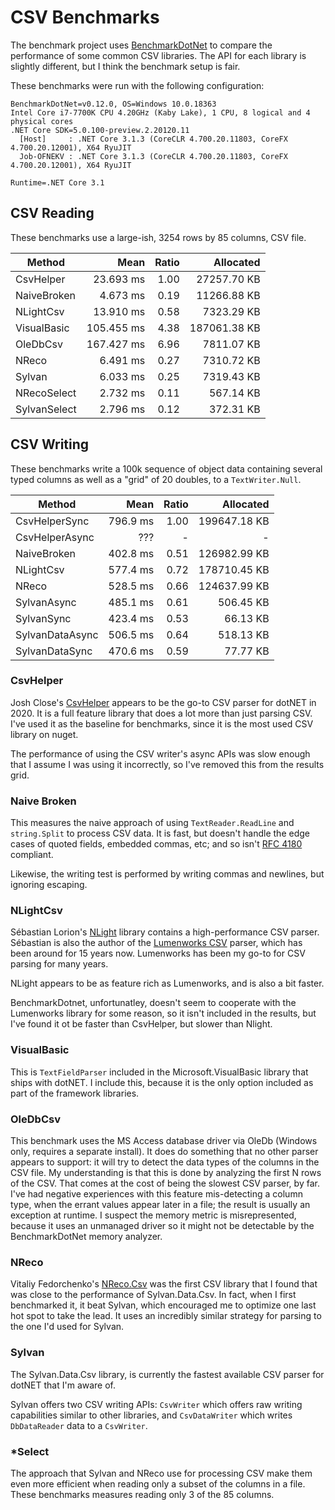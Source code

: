 # CSV Benchmarks

The benchmark project uses [BenchmarkDotNet](https://github.com/dotnet/BenchmarkDotNet) to compare the performance of some common CSV libraries.
The API for each library is slightly different, but I think the benchmark setup is fair.

These benchmarks were run with the following configuration:
```
BenchmarkDotNet=v0.12.0, OS=Windows 10.0.18363
Intel Core i7-7700K CPU 4.20GHz (Kaby Lake), 1 CPU, 8 logical and 4 physical cores
.NET Core SDK=5.0.100-preview.2.20120.11
  [Host]     : .NET Core 3.1.3 (CoreCLR 4.700.20.11803, CoreFX 4.700.20.12001), X64 RyuJIT
  Job-OFNEKV : .NET Core 3.1.3 (CoreCLR 4.700.20.11803, CoreFX 4.700.20.12001), X64 RyuJIT

Runtime=.NET Core 3.1
```

## CSV Reading

These benchmarks use a large-ish, 3254 rows by 85 columns, CSV file.

|       Method |       Mean | Ratio |    Allocated |
|------------- |-----------:|------:|-------------:|
|    CsvHelper |  23.693 ms |  1.00 |  27257.70 KB |
|  NaiveBroken |   4.673 ms |  0.19 |  11266.88 KB |
|    NLightCsv |  13.910 ms |  0.58 |   7323.29 KB |
|  VisualBasic | 105.455 ms |  4.38 | 187061.38 KB |
|     OleDbCsv | 167.427 ms |  6.96 |   7811.07 KB |
|        NReco |   6.491 ms |  0.27 |   7310.72 KB |
|       Sylvan |   6.033 ms |  0.25 |   7319.43 KB |
|  NRecoSelect |   2.732 ms |  0.11 |    567.14 KB |
| SylvanSelect |   2.796 ms |  0.12 |    372.31 KB |


## CSV Writing

These benchmarks write a 100k sequence of object data containing several typed columns as well as a "grid" of 20 doubles, to a `TextWriter.Null`.

|          Method |     Mean | Ratio |    Allocated |
|---------------- |---------:|------:|-------------:|
|   CsvHelperSync | 796.9 ms |  1.00 | 199647.18 KB |
|  CsvHelperAsync |      ??? |     - |            - |
|     NaiveBroken | 402.8 ms |  0.51 | 126982.99 KB |
|       NLightCsv | 577.4 ms |  0.72 | 178710.45 KB |
|           NReco | 528.5 ms |  0.66 | 124637.99 KB |
|     SylvanAsync | 485.1 ms |  0.61 |    506.45 KB |
|      SylvanSync | 423.4 ms |  0.53 |     66.13 KB |
| SylvanDataAsync | 506.5 ms |  0.64 |    518.13 KB |
|  SylvanDataSync | 470.6 ms |  0.59 |     77.77 KB |


### CsvHelper
Josh Close's [CsvHelper](https://github.com/joshclose/CsvHelper) appears to be the go-to CSV parser for dotNET in 2020. It is a full feature library that does a lot more than just parsing CSV. I've used it as the baseline for benchmarks, since it is the most used CSV library on nuget.

The performance of using the CSV writer's async APIs was slow enough that I assume I was using it incorrectly, so I've removed this from the results grid.

### Naive Broken
This measures the naive approach of using `TextReader.ReadLine` and `string.Split` to process CSV data. It is fast, but doesn't handle the edge cases of quoted fields, embedded commas, etc; and so isn't [RFC 4180](https://tools.ietf.org/html/rfc4180) compliant.

Likewise, the writing test is performed by writing commas and newlines, but ignoring escaping.

### NLightCsv
Sébastian Lorion's [NLight](https://github.com/slorion/nlight) library contains a high-performance CSV parser. Sébastian is also the author of the [Lumenworks CSV](https://www.codeproject.com/Articles/9258/A-Fast-CSV-Reader) parser, which has been around for 15 years now. Lumenworks has been my go-to for CSV parsing for many years.

NLight appears to be as feature rich as Lumenworks, and is also a bit faster.

BenchmarkDotnet, unfortunatley, doesn't seem to cooperate with the Lumenworks library for some reason, so it isn't included in the results, but I've found it ot be faster than CsvHelper, but slower than Nlight.

### VisualBasic
This is `TextFieldParser` included in the Microsoft.VisualBasic library that ships with dotNET. I include this, because it is the only option included as part of the framework libraries.

### OleDbCsv
This benchmark uses the MS Access database driver via OleDb (Windows only, requires a separate install). 
It does do something that no other parser appears to support: it will try to detect the data types of the columns in the CSV file. 
My understanding is that this is done by analyzing the first N rows of the CSV. That comes at the cost of being the slowest CSV parser, by far. 
I've had negative experiences with this feature mis-detecting a column type, when the errant values appear later in a file; the result is usually an exception at runtime.
I suspect the memory metric is misrepresented, because it uses an unmanaged driver so it might not be detectable by the BenchmarkDotNet memory analyzer.

### NReco
Vitaliy Fedorchenko's [NReco.Csv](https://github.com/nreco/csv) was the first CSV library that I found that was close to the performance of Sylvan.Data.Csv. In fact, when I first benchmarked it, it beat Sylvan, which encouraged me to optimize one last hot spot to take the lead. It uses an incredibly similar strategy for parsing to the one I'd used for Sylvan.

### Sylvan
The Sylvan.Data.Csv library, is currently the fastest available CSV parser for dotNET that I'm aware of.

Sylvan offers two CSV writing APIs: `CsvWriter` which offers raw writing capabilities similar to other libraries, and `CsvDataWriter` which writes `DbDataReader` data to a `CsvWriter`.

### *Select
The approach that Sylvan and NReco use for processing CSV make them even more efficient when reading only a subset of the columns in a file. These benchmarks measures reading only 3 of the 85 columns.
